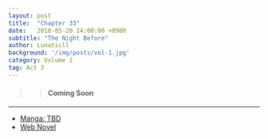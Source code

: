 ```yaml
---
layout: post
title:  "Chapter 33"
date:   2018-05-20 14:00:00 +0900
subtitle: "The Night Before"
author: Lunaticll
background: '/img/posts/vol-1.jpg'
category: Volume 1
tag: Act 3
---
```


>> #### Coming Soon

----

- [Manga: TBD][manga-link]
- [Web Novel][novel-link]

[manga-link]: https://mangadex.org/title/41744/shi-ni-modori-subete-wo-sukuu-tame-ni-saikyou-he-to-itaru
[novel-link]: https://ncode.syosetu.com/n0569es/33/